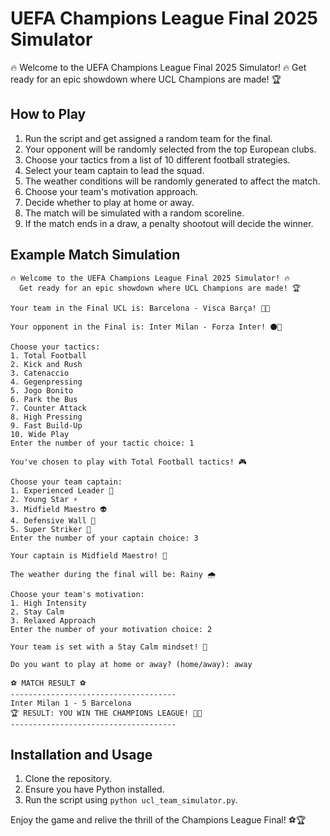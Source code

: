 # UEFA Champions League Final 2025 Simulator

🔥 Welcome to the UEFA Champions League Final 2025 Simulator! 🔥
   Get ready for an epic showdown where UCL Champions are made! 🏆

## How to Play
1. Run the script and get assigned a random team for the final.
2. Your opponent will be randomly selected from the top European clubs.
3. Choose your tactics from a list of 10 different football strategies.
4. Select your team captain to lead the squad.
5. The weather conditions will be randomly generated to affect the match.
6. Choose your team's motivation approach.
7. Decide whether to play at home or away.
8. The match will be simulated with a random scoreline.
9. If the match ends in a draw, a penalty shootout will decide the winner.

## Example Match Simulation
```
🔥 Welcome to the UEFA Champions League Final 2025 Simulator! 🔥
  Get ready for an epic showdown where UCL Champions are made! 🏆

Your team in the Final UCL is: Barcelona - Visca Barça! 🔵🔴

Your opponent in the Final is: Inter Milan - Forza Inter! ⚫🔵

Choose your tactics:
1. Total Football
2. Kick and Rush
3. Catenaccio
4. Gegenpressing
5. Jogo Bonito
6. Park the Bus
7. Counter Attack
8. High Pressing
9. Fast Build-Up
10. Wide Play
Enter the number of your tactic choice: 1

You've chosen to play with Total Football tactics! 🎮

Choose your team captain:
1. Experienced Leader 🤺
2. Young Star ⚡
3. Midfield Maestro 👽
4. Defensive Wall 🧱
5. Super Striker 🦹
Enter the number of your captain choice: 3

Your captain is Midfield Maestro! 🏅

The weather during the final will be: Rainy 🌧️

Choose your team's motivation:
1. High Intensity
2. Stay Calm
3. Relaxed Approach
Enter the number of your motivation choice: 2

Your team is set with a Stay Calm mindset! 💪

Do you want to play at home or away? (home/away): away

⚽ MATCH RESULT ⚽
-------------------------------------
Inter Milan 1 - 5 Barcelona
🏆 RESULT: YOU WIN THE CHAMPIONS LEAGUE! 🎉🥇
-------------------------------------
```

## Installation and Usage
1. Clone the repository.
2. Ensure you have Python installed.
3. Run the script using `python ucl_team_simulator.py`.

Enjoy the game and relive the thrill of the Champions League Final! ⚽🏆
